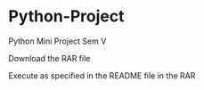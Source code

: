 # Python-Project
Python Mini Project Sem V

Download the  RAR file

Execute as specified in the README file in the RAR
